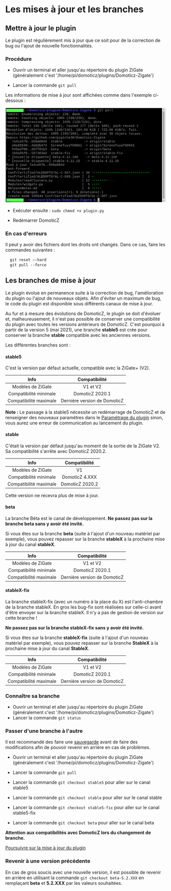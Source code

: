 # Les mises à jour et les branches

## Mettre à jour le plugin

Le plugin est régulièrement mis à jour que ce soit pour de la correction de bug ou l'ajout de nouvelle fonctionnalités.


### Procédure

* Ouvrir un terminal et aller jusqu'au répertoire du plugin ZiGate (généralement c'est '/home/pi/domoticz/plugins/Domoticz-Zigate')

* Lancer la commande `git pull`

Les informations de mise à jour sont affichées comme dans l'exemple  ci-dessous :

![Mise à jour](../Images/Git-Pull.png)

* Exécuter ensuite : `sudo chmod +x plugin.py`

* Redémarrer DomoticZ


### En cas d'erreurs


Il peut y avoir des fichiers dont les droits ont changés. Dans ce cas, faire les commandes suivantes :

```
  git reset –-hard
  git pull --force
 ```

## Les branches de mise à jour


Le plugin évolue en permanence suite à la correction de bug, l'amélioration du plugin ou l'ajout de nouveaux objets. Afin d'éviter un maximum de bug, le code du plugin est disponible sous différents canaux de mise à jour.

Au fur et à mesure des évolutions de DomoticZ, le plugin se doit d'évoluer et, malheureusement, il n'est pas possible de conserver une compatibilité du plugin avec toutes les versions antérieurs de DomoticZ. C'est pourquoi à partir de la version 5 (mai 2021), une branche __stable5__ est crée pour conserver la branche __stable__ compatible avec les anciennes versions.

Les différentes branches sont :

#### stable5

C'est la version par défaut actuelle, compatible avec la ZiGate+ (V2).

| Info  | Compatibilité  |
| :------------: |:---------------:|
| Modèles de ZiGate | V1 et V2 |
| Compatibilité minimale | DomoticZ 2020.1 |
| Compatibilité maximale | Dernière version de DomoticZ |

__Note :__ Le passage à la stable5 nécessite un redémarrage de DomoticZ et de renseigner des nouveaux paramètres dans le [Paramétrage du plugin](Plugin_Parametrage.md) sinon, vous aurez une erreur de communication au lancement du plugin.

#### stable

C'était la version par défaut jusqu'au moment de la sortie de la ZiGate V2.
Sa compatibilité s'arrête avec DomoticZ 2020.2.

| Info  | Compatibilité  |
| :------------: |:---------------:|
| Modèles de ZiGate | V1 |
| Compatibilité minimale | DomoticZ 4.XXX |
| Compatibilité maximale | DomoticZ 2020.2 |

Cette version ne recevra plus de mise à jour.

#### beta

La branche Béta est le canal de développement. __Ne passez pas sur la branche beta sans y avoir été invité.__

Si vous êtes sur la branche __beta__ (suite à l'ajout d'un nouveau matériel par exemple), vous pouvez repasser sur la branche __stableX__ à la prochaine mise à jour du canal __stableX__.

| Info  | Compatibilité  |
| :------------: |:---------------:|
| Modèles de ZiGate | V1 et V2 |
| Compatibilité minimale | DomoticZ 2020.1 |
| Compatibilité maximale | Dernière version de DomoticZ |

#### stableX-fix

La branche stableX-fix (avec un numéro à la place du X) est l'anti-chambre de la branche stableX. En gros les bug-fix sont réalisées sur celle-ci avant d'être envoyer sur la branche stableX. Il n'y a pas de gestion de version sur cette branche !

__Ne passez pas sur la branche stableX-fix sans y avoir été invité.__

Si vous êtes sur la branche __stableX-fix__ (suite à l'ajout d'un nouveau matériel par exemple), vous pouvez repasser sur la branche __StableX__ à la prochaine mise à jour du canal __StableX__.

| Info  | Compatibilité  |
| :------------: |:---------------:|
| Modèles de ZiGate | V1 et V2 |
| Compatibilité minimale | DomoticZ 2020.1 |
| Compatibilité maximale | Dernière version de DomoticZ |



### Connaître sa branche


* Ouvrir un terminal et aller jusqu'au répertoire du plugin ZiGate (généralement c'est '/home/pi/domoticz/plugins/Domoticz-Zigate')
* Lancer la commande `git status`


### Passer d'une branche à l'autre

Il est recommandé des faire une [sauvegarde](Plugin_Sauvegardes.md) avant de faire des modifications afin de pouvoir revenir en arrière en cas de problèmes.

* Ouvrir un terminal et aller jusqu'au répertoire du plugin ZiGate (généralement c'est '/home/pi/domoticz/plugins/Domoticz-Zigate')

* Lancer la commande `git pull`

* Lancer la commande `git checkout stable5` pour aller sur le canal stable5
* Lancer la commande `git checkout stable` pour aller sur le canal stable
* Lancer la commande `git checkout stable5-fix` pour aller sur le canal stable5-fix
* Lancer la commande `git checkout beta` pour aller sur le canal beta

__Attention aux compatibilités avec DomoticZ lors du changement de branche.__

[Poursuivre sur la mise à jour du plugin](Home.md#mises-%C3%A0-jour-du-plugin)


### Revenir à une version précédente

En cas de gros soucis avec une nouvelle version, il est possible de revenir en arrière en utilisant la commande `git checkout beta-5.2.XXX` en remplaçant __beta__ et __5.2.XXX__ par les valeurs souhaitées.
